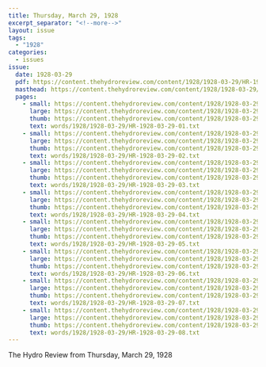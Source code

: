 ```yaml
---
title: Thursday, March 29, 1928
excerpt_separator: "<!--more-->"
layout: issue
tags:
  - "1928"
categories:
  - issues
issue:
  date: 1928-03-29
  pdf: https://content.thehydroreview.com/content/1928/1928-03-29/HR-1928-03-29.pdf
  masthead: https://content.thehydroreview.com/content/1928/1928-03-29/masthead/HR-1928-03-29.jpg
  pages:
    - small: https://content.thehydroreview.com/content/1928/1928-03-29/small/HR-1928-03-29-01.jpg
      large: https://content.thehydroreview.com/content/1928/1928-03-29/large/HR-1928-03-29-01.jpg
      thumb: https://content.thehydroreview.com/content/1928/1928-03-29/thumbnails/HR-1928-03-29-01.jpg
      text: words/1928/1928-03-29/HR-1928-03-29-01.txt
    - small: https://content.thehydroreview.com/content/1928/1928-03-29/small/HR-1928-03-29-02.jpg
      large: https://content.thehydroreview.com/content/1928/1928-03-29/large/HR-1928-03-29-02.jpg
      thumb: https://content.thehydroreview.com/content/1928/1928-03-29/thumbnails/HR-1928-03-29-02.jpg
      text: words/1928/1928-03-29/HR-1928-03-29-02.txt
    - small: https://content.thehydroreview.com/content/1928/1928-03-29/small/HR-1928-03-29-03.jpg
      large: https://content.thehydroreview.com/content/1928/1928-03-29/large/HR-1928-03-29-03.jpg
      thumb: https://content.thehydroreview.com/content/1928/1928-03-29/thumbnails/HR-1928-03-29-03.jpg
      text: words/1928/1928-03-29/HR-1928-03-29-03.txt
    - small: https://content.thehydroreview.com/content/1928/1928-03-29/small/HR-1928-03-29-04.jpg
      large: https://content.thehydroreview.com/content/1928/1928-03-29/large/HR-1928-03-29-04.jpg
      thumb: https://content.thehydroreview.com/content/1928/1928-03-29/thumbnails/HR-1928-03-29-04.jpg
      text: words/1928/1928-03-29/HR-1928-03-29-04.txt
    - small: https://content.thehydroreview.com/content/1928/1928-03-29/small/HR-1928-03-29-05.jpg
      large: https://content.thehydroreview.com/content/1928/1928-03-29/large/HR-1928-03-29-05.jpg
      thumb: https://content.thehydroreview.com/content/1928/1928-03-29/thumbnails/HR-1928-03-29-05.jpg
      text: words/1928/1928-03-29/HR-1928-03-29-05.txt
    - small: https://content.thehydroreview.com/content/1928/1928-03-29/small/HR-1928-03-29-06.jpg
      large: https://content.thehydroreview.com/content/1928/1928-03-29/large/HR-1928-03-29-06.jpg
      thumb: https://content.thehydroreview.com/content/1928/1928-03-29/thumbnails/HR-1928-03-29-06.jpg
      text: words/1928/1928-03-29/HR-1928-03-29-06.txt
    - small: https://content.thehydroreview.com/content/1928/1928-03-29/small/HR-1928-03-29-07.jpg
      large: https://content.thehydroreview.com/content/1928/1928-03-29/large/HR-1928-03-29-07.jpg
      thumb: https://content.thehydroreview.com/content/1928/1928-03-29/thumbnails/HR-1928-03-29-07.jpg
      text: words/1928/1928-03-29/HR-1928-03-29-07.txt
    - small: https://content.thehydroreview.com/content/1928/1928-03-29/small/HR-1928-03-29-08.jpg
      large: https://content.thehydroreview.com/content/1928/1928-03-29/large/HR-1928-03-29-08.jpg
      thumb: https://content.thehydroreview.com/content/1928/1928-03-29/thumbnails/HR-1928-03-29-08.jpg
      text: words/1928/1928-03-29/HR-1928-03-29-08.txt
---
```


The Hydro Review from Thursday, March 29, 1928

<!--more-->

